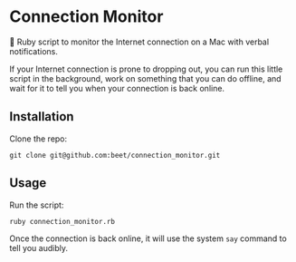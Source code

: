# Connection Monitor

📢 Ruby script to monitor the Internet connection on a Mac with verbal notifications.

If your Internet connection is prone to dropping out, you can run this little script in the background, work on something that you can do offline, and wait for it to tell you when your connection is back online.

## Installation

Clone the repo:

    git clone git@github.com:beet/connection_monitor.git

## Usage

Run the script:

    ruby connection_monitor.rb

Once the connection is back online, it will use the system `say` command to tell you audibly.
